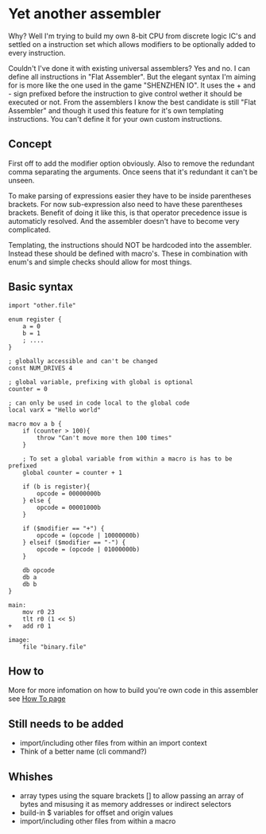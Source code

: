 # Yet another assembler
Why? Well I'm trying to build my own 8-bit CPU from discrete logic IC's and settled on a instruction set which allows modifiers to be optionally added to every instruction.

Couldn't I've done it with existing universal assemblers? Yes and no. I can define all instructions in "Flat Assembler". But the elegant syntax I'm aiming for is more like the one used in the game "SHENZHEN IO". It uses the + and - sign prefixed before the instruction to give control wether it should be executed or not. From the assemblers I know the best candidate is still "Flat Assembler" and though it used this feature for it's own templating instructions. You can't define it for your own custom instructions.

## Concept
First off to add the modifier option obviously. Also to remove the redundant comma separating the arguments. Once seens that it's redundant it can't be unseen.

To make parsing of expressions easier they have to be inside parentheses brackets. For now sub-expression also need to have these parentheses brackets. Benefit of doing it like this, is that operator precedence issue is automaticly resolved. And the assembler doesn't have to become very complicated.

Templating, the instructions should NOT be hardcoded into the assembler. Instead these should be defined with macro's. These in combination with enum's and simple checks should allow for most things.

## Basic syntax
```
import "other.file"

enum register {
    a = 0
    b = 1
    ; ....
}

; globally accessible and can't be changed
const NUM_DRIVES 4

; global variable, prefixing with global is optional
counter = 0

; can only be used in code local to the global code
local varX = "Hello world"

macro mov a b {
    if (counter > 100){
        throw "Can't move more then 100 times"
    }

    ; To set a global variable from within a macro is has to be prefixed
    global counter = counter + 1

    if (b is register){
        opcode = 00000000b
    } else {
        opcode = 00001000b
    }

    if ($modifier == "+") {
        opcode = (opcode | 10000000b)
    } elseif ($modifier == "-") {
        opcode = (opcode | 01000000b)
    }

    db opcode
    db a
    db b
}

main:
    mov r0 23
    tlt r0 (1 << 5)
+   add r0 1

image:
    file "binary.file"
```

## How to
More for more infomation on how to build you're own code in this assembler see [How To page](howto.md)

## Still needs to be added
 - import/including other files from within an import context
 - Think of a better name (cli command?)

 ## Whishes
 - array types using the square brackets [] to allow passing an array of bytes and misusing it as memory addresses or indirect selectors
 - build-in $ variables for offset and origin values
 - import/including other files from within a macro